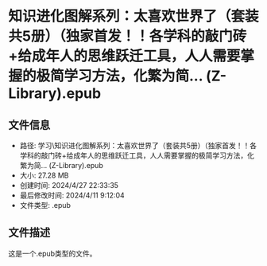 ﻿# 知识进化图解系列：太喜欢世界了（套装共5册）（独家首发！！各学科的敲门砖+给成年人的思维跃迁工具，人人需要掌握的极简学习方法，化繁为简... (Z-Library).epub

## 文件信息
- 路径: 学习\知识进化图解系列：太喜欢世界了（套装共5册）（独家首发！！各学科的敲门砖+给成年人的思维跃迁工具，人人需要掌握的极简学习方法，化繁为简... (Z-Library).epub
- 大小: 27.28 MB
- 创建时间: 2024/4/27 22:33:35
- 最后修改时间: 2024/4/11 9:12:04
- 文件类型: .epub

## 文件描述
这是一个.epub类型的文件。

